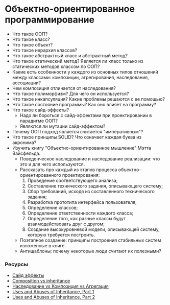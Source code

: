 # Объектно-ориентированное программирование

* Что такое ООП?
* Что такое класс?
* Что такое объект?
* Что такое иерархия классов?
* Что такое абстрактный класс и абстрактный метод?
* Что такое статический метод? Является ли класс только из статических методов классом по ООП?
* Какие есть особенности у каждого из основных типов отношений между классами: композиции, агрегирования, наследования, ассоциации?
* Чем композиция отличается от наследования?
* Что такое полиморфизм? Для чего он используется?
* Что такое инкапсуляция? Какие проблемы решаются с ее помощью?
* Что такое состояние программы? Как оно влияет на программу?
* Что такое сайд-эффекты?
  * Надо ли бороться с сайд-эффектами при проектировании в парадигме ООП?
  * Являются ли мутации сайд-эффектом?
* Почему ООП подход является считается "императивным"?
* Что такое принципы SOLID? Что означает каждая буква из акронима?
* Изучить книгу "Объектно-ориентированное мышление" Мэтта Вайсфельда.
  * Поведенческое наследование и наследование реализации: что это и для чего используются.
  * Рассказать про каждый из этапов процесса объектно-ориентированного проектирования:
    1. Проведение соответствующего анализа;
    2. Составление технического задания, описывающего систему;
    3. Сбор требований, исходя из составленного технического задания;
    4. Разработка прототипа интерфейса пользователя;
    5. Определение классов;
    6. Определение ответственности каждого класса;
    7. Определение того, как разные классы будут взаимодействовать друг с другом;
    8. Создание высокуровневой модели, описывающей систему, которую требуется построить.
  * Поэтапное создание: принципы построения стабильных систем изложенные в книге.
  * Антишаблоны: почему некоторые люди считают их полезными?


### Ресурсы
* [Сайд эффекты](http://blog.csssr.ru/2017/10/07/side-effects)
* [Composition vs inheritance](https://javarevisited.blogspot.com/2013/06/why-favor-composition-over-inheritance-java-oops-design.html)
* [Наследование vs Композиция vs Агрегация](http://sergeyteplyakov.blogspot.com/2012/12/vs-vs.html)
* [Uses and Abuses of Inheritance, Part 1](http://www.gotw.ca/publications/mill06.htm)
* [Uses and Abuses of Inheritance, Part 2](http://www.gotw.ca/publications/mill07.htm)